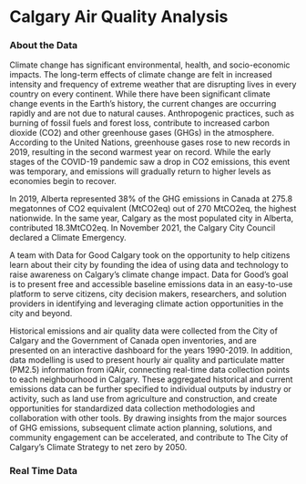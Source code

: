 
Calgary Air Quality Analysis
============================
<h3 id="about">About the Data</h3>

Climate change has significant environmental, health, and socio-economic impacts. The long-term effects of climate change are felt in increased intensity and frequency of extreme weather that are disrupting lives in every country on every continent.  While there have been significant climate change events in the Earth’s history, the current changes are occurring rapidly and are not due to natural causes.  Anthropogenic practices, such as burning of fossil fuels and forest loss, contribute to increased carbon dioxide (CO2) and other greenhouse gases (GHGs) in the atmosphere. According to the United Nations, greenhouse gases rose to new records in 2019, resulting in the second warmest year on record.  While the early stages of the COVID-19 pandemic saw a drop in CO2 emissions, this event was temporary, and emissions will gradually return to higher levels as economies begin to recover.

In 2019, Alberta represented 38% of the GHG emissions in Canada at 275.8 megatonnes of CO2 equivalent (MtCO2eq) out of 270 MtCO2eq, the highest nationwide.  In the same year, Calgary as the most populated city in Alberta, contributed 18.3MtCO2eq.  In November 2021, the Calgary City Council declared a Climate Emergency.  

A team with Data for Good Calgary took on the opportunity to help citizens learn about their city by founding the idea of using data and technology to raise awareness on Calgary’s climate change impact. Data for Good’s goal is to present free and accessible baseline emissions data in an easy-to-use platform to serve citizens, city decision makers, researchers, and solution providers in identifying and leveraging climate action opportunities in the city and beyond.

Historical emissions and air quality data were collected from the City of Calgary and the Government of Canada open inventories, and are presented on an interactive dashboard for the years 1990-2019.  In addition, data modelling is used to present hourly air quality and particulate matter (PM2.5) information from iQAir, connecting real-time data collection points to each neighbourhood in Calgary.  These aggregated historical and current emissions data can be further specified to individual outputs by industry or activity, such as land use from agriculture and construction, and create opportunities for standardized data collection methodologies and collaboration with other tools.  By drawing insights from the major sources of GHG emissions, subsequent climate action planning, solutions, and community engagement can be accelerated, and contribute to The City of Calgary’s Climate Strategy to net zero by 2050.
<br>
<h3 id="real_time">Real Time Data</a>
<div id="map_container">
    <div id="aiqmap" class="plotly-graph-div" style="height:100%; width:100%;"></div>
</div>
<h3 id="sources">Data Sources</h3>
<a href="https://data.calgary.ca/Base-Maps/Community-Boundaries/ab7m-fwn6">
    • City of Calgary Community District Boundaries
</a><br>
<a href="https://data.calgary.ca/Environment/Community-wide-Greenhouse-Gas-GHG-Inventory/m7gu-3xk5">
    • City of Calgary Community-wide Greenhouse Gas Inventory 
</a><br>
<a href="https://data.calgary.ca/Environment/Historical-Air-Quality/uqjm-jxgp">
    • City of Calgary Historical Air Quality Open Data
</a><br>
<a href="https://www.iqair.com/ca/canada/alberta/calgary">
    • IQAir - Calgary Air Quality index (AQI) and PM2.5 Air Pollution 
</a>